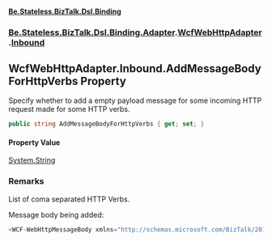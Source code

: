 #### [Be.Stateless.BizTalk.Dsl.Binding](README.md 'README')
### [Be.Stateless.BizTalk.Dsl.Binding.Adapter](Be.Stateless.BizTalk.Dsl.Binding.Adapter.md 'Be.Stateless.BizTalk.Dsl.Binding.Adapter').[WcfWebHttpAdapter](WcfWebHttpAdapter.md 'Be.Stateless.BizTalk.Dsl.Binding.Adapter.WcfWebHttpAdapter').[Inbound](WcfWebHttpAdapter.Inbound.md 'Be.Stateless.BizTalk.Dsl.Binding.Adapter.WcfWebHttpAdapter.Inbound')

## WcfWebHttpAdapter.Inbound.AddMessageBodyForHttpVerbs Property

Specify whether to add a empty payload message for some incoming HTTP request made for some HTTP verbs.

```csharp
public string AddMessageBodyForHttpVerbs { get; set; }
```

#### Property Value
[System.String](https://docs.microsoft.com/en-us/dotnet/api/System.String 'System.String')

### Remarks

List of coma separated HTTP Verbs.

Message body being added: 

```csharp
<WCF-WebHttpMessageBody xmlns="http://schemas.microsoft.com/BizTalk/2014/01/Adapters/WCF-WebHttp.EmptyMessage">
```